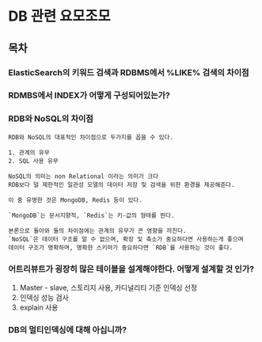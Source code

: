 # DB 관련 요모조모

## 목차

### ElasticSearch의 키워드 검색과 RDBMS에서 %LIKE% 검색의 차이점

<Detail>

</Detail>

### RDMBS에서 INDEX가 어떻게 구성되어있는가?

<Detail>

</Detail>

### RDB와 NoSQL의 차이점

<Detail>

    RDB와 NoSQL의 대표적인 차이점으로 두가지를 꼽을 수 있다.

    1. 관계의 유무
    2. SQL 사용 유무

    NoSQL의 의미는 non Relational 이라는 의미가 크다
    RDB보다 덜 제한적인 일관성 모델의 데이터 저장 및 검색을 위한 환경을 제공해준다.

    이 중 유명한 것은 MongoDB, Redis 등이 있다.

    `MongoDB`는 문서지향적, `Redis`는 키-값의 형태를 띈다.

    본론으로 돌아와 둘의 차이점에는 관계의 유무가 큰 영향을 끼친다.
    `NoSQL`은 데이터 구조를 알 수 없으며, 확장 및 축소가 중요하다면 사용하는게 좋으며
    데이터 구조가 명확하며, 명확한 스키마가 중요하다면 `RDB`를 사용하는 것이 좋다.

</Detail>

### 어트리뷰트가 굉장히 많은 테이블을 설계해야한다. 어떻게 설계할 것 인가?

<Detail>

1. Master - slave, 스토리지 사용, 카디널리티 기준 인덱싱 선정
2. 인덱싱 성능 검사
3. explain 사용

</Detail>

### DB의 멀티인덱싱에 대해 아십니까?

<Detail>

</Detail>
